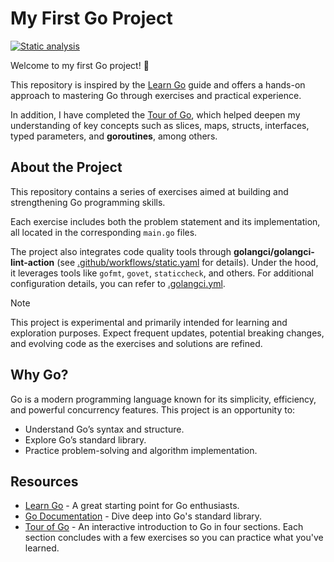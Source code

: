 # My First Go Project

[![Static analysis](https://github.com/vinceAmstoutz/my-first-go-project/actions/workflows/static.yaml/badge.svg)](https://github.com/vinceAmstoutz/my-first-go-project/actions/workflows/static.yaml)

Welcome to my first Go project! 🎉 

This repository is inspired by the [Learn Go](https://go.dev/learn/) guide and offers a hands-on approach to mastering Go through exercises and practical experience.

In addition, I have completed the [Tour of Go](https://go.dev/tour/), which helped deepen my understanding of key concepts such as slices, maps, structs, interfaces, typed parameters, and **goroutines**, among others.


## About the Project

This repository contains a series of exercises aimed at building and strengthening Go programming skills. 

Each exercise includes both the problem statement and its implementation, all located in the corresponding `main.go` files.

The project also integrates code quality tools through **golangci/golangci-lint-action** (see [.github/workflows/static.yaml](.github/workflows/static.yaml) for details). Under the hood, it leverages tools like `gofmt`, `govet`, `staticcheck`, and others. For additional configuration details, you can refer to [.golangci.yml](.golangci.yml).

> [!NOTE]
> This project is experimental and primarily intended for learning and exploration purposes.
> Expect frequent updates, potential breaking changes, and evolving code as the exercises and solutions are refined.

## Why Go?

Go is a modern programming language known for its simplicity, efficiency, and powerful concurrency features. This project is an opportunity to:

- Understand Go’s syntax and structure.
- Explore Go’s standard library.
- Practice problem-solving and algorithm implementation.

## Resources

- [Learn Go](https://go.dev/learn/) - A great starting point for Go enthusiasts.
- [Go Documentation](https://pkg.go.dev/std) - Dive deep into Go's standard library.
- [Tour of Go](https://go.dev/tour/) - An interactive introduction to Go in four sections. Each section concludes with a few exercises so you can practice what you've learned.
